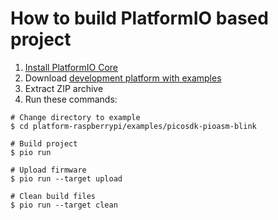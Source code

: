 How to build PlatformIO based project
=====================================

1. [Install PlatformIO Core](https://docs.platformio.org/page/core.html)
2. Download [development platform with examples](https://github.com/platformio/platform-raspberrypi/archive/develop.zip)
3. Extract ZIP archive
4. Run these commands:

```shell
# Change directory to example
$ cd platform-raspberrypi/examples/picosdk-pioasm-blink

# Build project
$ pio run

# Upload firmware
$ pio run --target upload

# Clean build files
$ pio run --target clean
```
